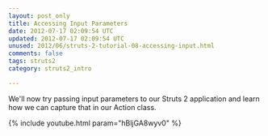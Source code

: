 ```yaml
---           
layout: post_only
title: Accessing Input Parameters
date: 2012-07-17 02:09:54 UTC
updated: 2012-07-17 02:09:54 UTC
unused: 2012/06/struts-2-tutorial-08-accessing-input.html
comments: false
tags: struts2
category: struts2_intro

---
```


We'll now try passing input parameters to our Struts 2 application and learn how we can capture that in our Action class.

{% include youtube.html param="hBljGA8wyv0" %}